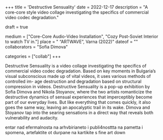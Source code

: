 +++
title = 'Destructive Sensuality'
date = 2022-12-17
description = "A core-core style video collage investigating the specifics of commercial video codec degradation."

draft = true

medium = ["Core-Core Audio-Video Installation", "Cozy Post-Soviet Interior to watch TV in."]
place = " “ARTWAVE”, Varna (2022)"
dateof = ""
collaborators = "Sofia Dimova"

categories = ["collab"]
+++

<!-- tuka dobavi malko za CORECORE SHITA -->
Destructive Sensuality is a video collage investigating the specifics of commercial video codec degradation. Based on key moments in Bulgaria’s visual subconscious made up of vital videos, it uses various methods of controlled im- age destruction and degradation based on structural compression in videos. Destructive Sensuality is a pop-up exhibition by Sofia Dimova and Nikola Stoyanov, where the two artists romanticize the destructive dynamics of sensual experiences that imperceptibly become part of our everyday lives. But like everything that comes quickly, it also goes the same way, leaving an apocalyptic trail in its wake. Dimova and Stoyanov tap into the searing sensations in a direct way that reveals both vulnerability and audacity.

 entar nad efermalnosta na arhvbirianeto  i publi4nosttta na pametta i spomena, artefaktite ot durpane na kartikite s fine art down


